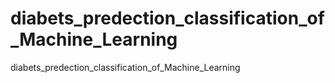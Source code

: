# diabets_predection_classification_of_Machine_Learning
diabets_predection_classification_of_Machine_Learning
